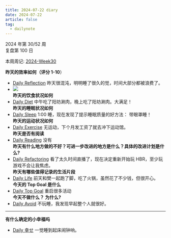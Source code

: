 ```yaml
---
title: 2024-07-22 diary
date: 2024-07-22
article: false
tag:
  - dailynote
---
```

  
2024 年第 30/52 周  
复盘第 100 日

本周周记: [2024-Week30](2024-Week30)

**昨天的效率如何（评分 1-10**）
- [Daily Reflection](../../10IMYMEMINE/Day/Daily%20Reflection) 昨天很混沌，明明睡了很久的觉，时间大部分都被浪费了。
- ![](https://oss.naglfar28.com/naglfar28/202407221543002.png)  
**昨天的饮食状况如何**
- [Daily Diet](../../10IMYMEMINE/Day/Daily%20Diet) 中午吃了阳坊涮肉，晚上吃了阳坊涮肉。大满足！  
**昨天的睡眠状况如何**
- [Daily Sleep](../../10IMYMEMINE/Day/Daily%20Sleep) 1:00 睡，现在发现了提示睡眠质量的好方法： 带眼罩睡！  
**昨天的运动状况如何**
- [Daily Exercise](Daily%20Exercise) 无运动，下个月发工资了就去冲下运动馆。  
**昨天是否有阅读** 
- [Daily Reading](../../10IMYMEMINE/Day/Daily%20Reading) 没有  
**昨天有什么地方做的不好？可进一步改进的地方是什么？具体的改进计划是什么?**
- [Daily Refactoring](../../10IMYMEMINE/Day/Daily%20Refactoring) 看了太久时间直播了，现在决定重新开始玩 HBR，至少玩游戏不会让我焦虑。  
**昨天有哪些值得记录的生活片段**  
- [Daily Life](../../10IMYMEMINE/Day/Daily%20Life) 前天和樊一起跑了脚，吃了火锅，虽然花了不少钱，但很开心。  
**今天的 Top Goal 是什么**  
- [Daily Top Goal](../../10IMYMEMINE/Day/Daily%20Top%20Goal) 重启很多活动  
**今天不做什么？ 为什么?**  
- [Daily Avoid](../../10IMYMEMINE/Day/Daily%20Avoid) 不玩睡，我发现早起整个人就很好。

---
**有什么确定的小幸福吗**
- [Daily 幸せ](../../10IMYMEMINE/Day/Daily%20幸せ) 一觉睡到起床闹钟响。